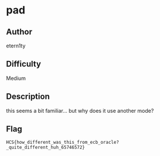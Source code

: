 # pad 

## Author

etern1ty

## Difficulty

Medium

## Description

this seems a bit familiar... but why does it use another mode?

## Flag

```
HCS{how_different_was_this_from_ecb_oracle?_quite_different_huh_65746572}
```